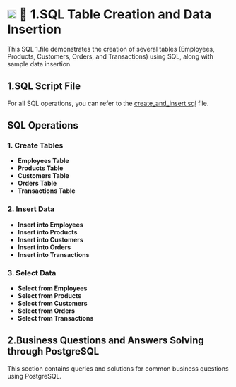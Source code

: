# <img src="https://upload.wikimedia.org/wikipedia/commons/2/29/Postgresql_elephant.svg" alt="PostgreSQL Logo" width="20" height="20"/> 🐘 1.SQL Table Creation and Data Insertion

This SQL 1.file demonstrates the creation of several tables (Employees, Products, Customers, Orders, and Transactions) using SQL, along with sample data insertion.
## 1.SQL Script File
For all SQL operations, you can refer to the [create_and_insert.sql](https://github.com/ParimalA24-DS/30-50-Days-SQL-Challenge/blob/main/2.POSTGRE_SQL_PRACTICE2024/1.CREATE-INSERT-QUERIES.sql) file.

## SQL Operations

### 1. **Create Tables**

- **Employees Table**
- **Products Table**
- **Customers Table**
- **Orders Table**
- **Transactions Table**

### 2. **Insert Data**

- **Insert into Employees**
- **Insert into Products**
- **Insert into Customers**
- **Insert into Orders**
- **Insert into Transactions**

### 3. **Select Data**

- **Select from Employees**
- **Select from Products**
- **Select from Customers**
- **Select from Orders**
- **Select from Transactions**

## 2.Business Questions and Answers Solving through PostgreSQL
This section contains queries and solutions for common business questions using PostgreSQL.

